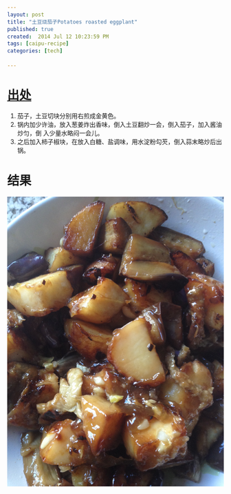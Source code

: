 ```yaml
---
layout: post
title: "土豆烧茄子Potatoes roasted eggplant"
published: true
created:  2014 Jul 12 10:23:59 PM
tags: [caipu-recipe]
categories: [tech]

---
```


# [出处](http://www.xinshipu.com/%E5%9C%9F%E8%B1%86%E7%83%A7%E8%8C%84%E5%AD%90-65481.htm)

1. 茄子，土豆切块分别用右煎成金黄色。 
2. 锅内加少许油，放入葱姜炸出香味，倒入土豆翻炒一会，倒入茄子，加入酱油炒匀，倒
   入少量水略闷一会儿。 
3. 之后加入柿子椒块，在放入白糖、盐调味，用水淀粉勾芡，倒入蒜末略炒后出锅。

# 结果

![土豆烧茄子](/images/caipu-recipe/tudou-qiezi.jpg "土豆烧茄子")
